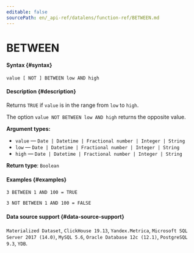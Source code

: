 ```yaml
---
editable: false
sourcePath: en/_api-ref/datalens/function-ref/BETWEEN.md
---
```



# BETWEEN



#### Syntax {#syntax}


```
value [ NOT ] BETWEEN low AND high
```

#### Description {#description}
Returns `TRUE` if `value` is in the range from `low` to `high`.

The option `value NOT BETWEEN low AND high` returns the opposite value.

**Argument types:**
- `value` — `Date | Datetime | Fractional number | Integer | String`
- `low` — `Date | Datetime | Fractional number | Integer | String`
- `high` — `Date | Datetime | Fractional number | Integer | String`


**Return type**: `Boolean`

#### Examples {#examples}

```
3 BETWEEN 1 AND 100 = TRUE
```

```
3 NOT BETWEEN 1 AND 100 = FALSE
```


#### Data source support {#data-source-support}

`Materialized Dataset`, `ClickHouse 19.13`, `Yandex.Metrica`, `Microsoft SQL Server 2017 (14.0)`, `MySQL 5.6`, `Oracle Database 12c (12.1)`, `PostgreSQL 9.3`, `YDB`.
